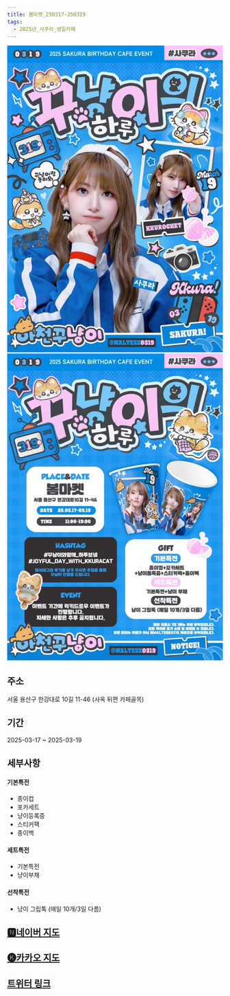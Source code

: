 ```yaml
---
title: 봄마켓_250317-250319
tags:
  - 2025년_사쿠라_생일카페
---
```


<img src="/assets/1740565330 (1).jpg"/>
<img src="/assets/1741091439 (1).jpg"/>

## 주소
서울 용산구 한강대로 10길 11-46
(사옥 뒤편 카페골목)

## 기간
2025-03-17 ~ 2025-03-19

## 세부사항
#### 기본특전
- 종이컵
- 포카세트
- 냥이등록증
- 스티커팩
- 종이백

#### 세트특전
- 기본특전
- 냥이부채

#### 선착특전
- 냥이 그립톡 (매일 10개/3일 다름)


## [🅽네이버 지도](https://naver.me/57VF1v1U)
## [🅚카카오 지도](https://place.map.kakao.com/1930772908)
## [트위터 링크](https://x.com/maltese0319/status/1888568331126653071?s=46&t=osY4jEHeYA8cS9G5drBmkA)

